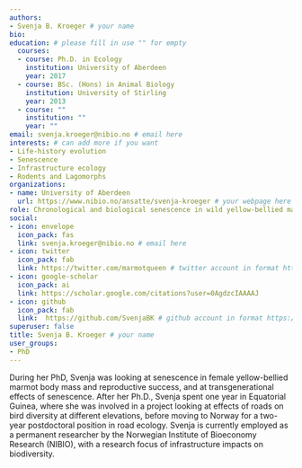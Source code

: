 ```yaml
---
authors:
- Svenja B. Kroeger # your name
bio: 
education: # please fill in use "" for empty
  courses:
  - course: Ph.D. in Ecology
    institution: University of Aberdeen
    year: 2017
  - course: BSc. (Hons) in Animal Biology
    institution: University of Stirling
    year: 2013
  - course: ""
    institution: ""
    year: ""
email: svenja.kroeger@nibio.no # email here
interests: # can add more if you want
- Life-history evolution
- Senescence
- Infrastructure ecology
- Rodents and Lagomorphs
organizations:
- name: University of Aberdeen 
  url: https://www.nibio.no/ansatte/svenja-kroeger # your webpage here
role: Chronological and biological senescence in wild yellow-bellied marmots (Marmota flaviventer) # project title
social:
- icon: envelope
  icon_pack: fas
  link: svenja.kroeger@nibio.no # email here
- icon: twitter
  icon_pack: fab
  link: https://twitter.com/marmotqueen # twitter account in format https://twitter.com/account_name
- icon: google-scholar
  icon_pack: ai
  link: https://scholar.google.com/citations?user=0AgdzcIAAAAJ
- icon: github
  icon_pack: fab
  link:  https://github.com/SvenjaBK # github account in format https://github.com/github_name
superuser: false
title: Svenja B. Kroeger # your name
user_groups:
- PhD
---
```


During her PhD, Svenja was looking at senescence in female yellow-bellied marmot body mass and reproductive success, and at transgenerational effects of senescence. After her Ph.D., Svenja spent one year in Equatorial Guinea, where she was involved in a project looking at effects of roads on bird diversity at different elevations, before moving to Norway for a two-year postdoctoral position in road ecology. Svenja is currently employed as a permanent researcher by the Norwegian Institute of Bioeconomy Research (NIBIO), with a research focus of infrastructure impacts on biodiversity.